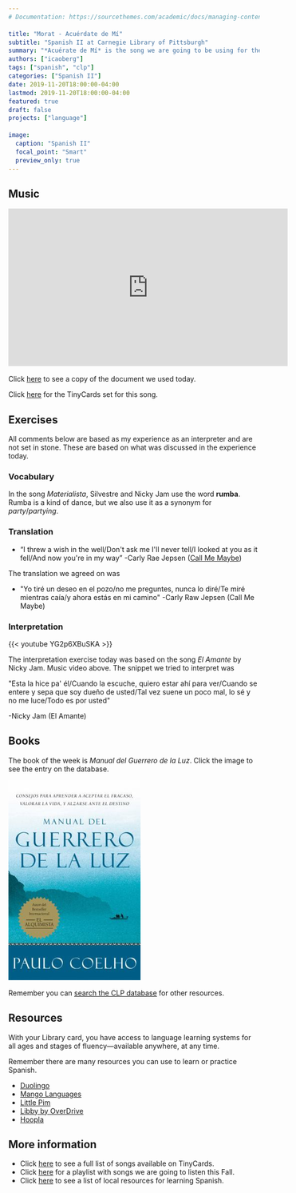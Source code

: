 ```yaml
---
# Documentation: https://sourcethemes.com/academic/docs/managing-content/

title: "Morat - Acuérdate de Mí"
subtitle: "Spanish II at Carnegie Library of Pittsburgh"
summary: "*Acuérate de Mí* is the song we are going to be using for the exercise today"
authors: ["icaoberg"]
tags: ["spanish", "clp"]
categories: ["Spanish II"]
date: 2019-11-20T18:00:00-04:00
lastmod: 2019-11-20T18:00:00-04:00
featured: true
draft: false
projects: ["language"]

image:
  caption: "Spanish II"
  focal_point: "Smart"
  preview_only: true
---
```


## Music

<iframe width="560" height="315" src="https://www.youtube.com/embed/uldstTKAytg" frameborder="0" allow="accelerometer; autoplay; encrypted-media; gyroscope; picture-in-picture" allowfullscreen></iframe>

Click [here](https://docs.google.com/document/d/1wmPv6Ef8GnmMARFd0L03Ckkwm623nzmKtNy6jJiVIDo/edit?usp=sharing) to see a copy of the document we used today.

Click [here](https://tinycards.duolingo.com/decks/NWCaMoSH/morat-acuerdate-de-mi) for the TinyCards set for this song.

## Exercises

All comments below are based as my experience as an interpreter and are not set in stone. These are based on what was discussed in the experience today.

### Vocabulary

In the song *Materialista*, Silvestre and Nicky Jam use the word **rumba**. Rumba is a kind of dance, but we also use it as a synonym for *party*/*partying*.

### Translation

* “I threw a wish in the well/Don't ask me I'll never tell/I looked at you as it fell/And now you're in my way” -Carly Rae Jepsen ([Call Me Maybe](https://www.youtube.com/watch?v=fWNaR-rxAic))

The translation we agreed on was

* "Yo tiré un deseo en el pozo/no me preguntes, nunca lo diré/Te miré mientras caía/y ahora estás en mi camino" -Carly Raw Jepsen (Call Me Maybe)

### Interpretation

{{< youtube YG2p6XBuSKA >}}


The interpretation exercise today was based on the song *El Amante* by Nicky Jam. Music video above. The snippet we tried to interpret was

"Esta la hice pa' él/Cuando la escuche, quiero estar ahí para ver/Cuando se entere y sepa que soy dueño de usted/Tal vez suene un poco mal, lo sé y no me luce/Todo es por usted"

-Nicky Jam (El Amante)

## Books

The book of the week is *Manual del Guerrero de la Luz*. Click the image to see the entry on the database.

[![Manuel del Guerrero de la Luz](book.jpg)](https://librarycatalog.einetwork.net/Record/.b37458838)

Remember you can [search the CLP database](https://www.carnegielibrary.org/) for other resources.

## Resources
With your Library card, you have access to language learning systems for all ages and stages of fluency—available anywhere, at any time.

Remember there are many resources you can use to learn or practice Spanish.

* [Duolingo](http://www.duolingo.com)
* [Mango Languages](https://connect.mangolanguages.com/einetwork/login?u=617768)
* [Little Pim](http://connect.mangolanguages.com/einetwork/start?target=little_pim)
* [Libby by OverDrive](https://meet.libbyapp.com/)
* [Hoopla](http://www.hoopladigital.com)

## More information
* Click [here](https://tiny.cards/users/iecaoberg) to see a full list of songs available on TinyCards.
* Click [here](https://play.google.com/music/playlist/AMaBXylPqViNePkuApJYuY_5O_dIhdr6xj-OeoahENiB7xjKR2c3h1R3LFbcO4Ya43Y_JdeCwB086YJQ_ptzt3caSN3Hi1TUhQ%3D%3D) for a playlist with songs we are going to listen this Fall.
* Click [here](https://docs.google.com/document/d/1j2lHjCQ9QDb2o-SDTODL9Ojgi09zzi789BctPOw9Z6Q/edit?usp=sharing) to see a list of local resources for learning Spanish.
